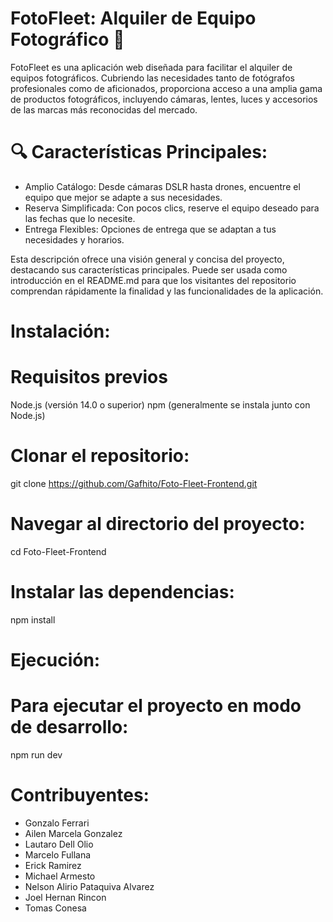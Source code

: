 # FotoFleet: Alquiler de Equipo Fotográfico 📸
FotoFleet es una aplicación web diseñada para facilitar el alquiler de equipos fotográficos. Cubriendo las necesidades tanto de fotógrafos profesionales como de aficionados, proporciona acceso a una amplia gama de productos fotográficos, incluyendo cámaras, lentes, luces y accesorios de las marcas más reconocidas del mercado.

# 🔍 Características Principales:

- Amplio Catálogo: Desde cámaras DSLR hasta drones, encuentre el equipo que mejor se adapte a sus necesidades.
- Reserva Simplificada: Con pocos clics, reserve el equipo deseado para las fechas que lo necesite.
- Entrega Flexibles: Opciones de entrega que se adaptan a tus necesidades y horarios.


Esta descripción ofrece una visión general y concisa del proyecto, destacando sus características principales. Puede ser usada como introducción en el README.md para que los visitantes del repositorio comprendan rápidamente la finalidad y las funcionalidades de la aplicación.

# Instalación:

# Requisitos previos
Node.js (versión 14.0 o superior)
npm (generalmente se instala junto con Node.js)

# Clonar el repositorio:
git clone https://github.com/Gafhito/Foto-Fleet-Frontend.git

# Navegar al directorio del proyecto:
cd Foto-Fleet-Frontend

# Instalar las dependencias:
npm install

# Ejecución: 

# Para ejecutar el proyecto en modo de desarrollo:
npm run dev

# Contribuyentes:
- Gonzalo Ferrari
- Ailen Marcela Gonzalez 
- Lautaro Dell Olio
- Marcelo Fullana
- Erick Ramirez
- Michael Armesto
- Nelson Alirio Pataquiva Alvarez
- Joel Hernan Rincon
- Tomas Conesa